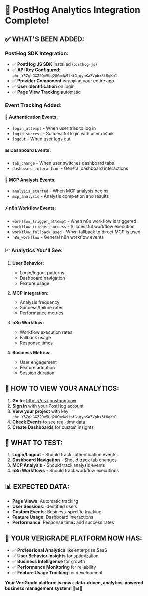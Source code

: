 # 🎉 PostHog Analytics Integration Complete!

## ✅ **WHAT'S BEEN ADDED:**

### **PostHog SDK Integration:**
- ✅ **PostHog JS SDK** installed (`posthog-js`)
- ✅ **API Key Configured**: `phc_Y5ZghGXZ2Qm5Uq28Gmdw9tshGjqynKaZVpbx3tOqKn1`
- ✅ **Provider Component** wrapping your entire app
- ✅ **User Identification** on login
- ✅ **Page View Tracking** automatic

### **Event Tracking Added:**

#### **🔐 Authentication Events:**
- `login_attempt` - When user tries to log in
- `login_success` - Successful login with user details
- `logout` - When user logs out

#### **📊 Dashboard Events:**
- `tab_change` - When user switches dashboard tabs
- `dashboard_interaction` - General dashboard interactions

#### **🤖 MCP Analysis Events:**
- `analysis_started` - When MCP analysis begins
- `mcp_analysis` - Analysis completion and results

#### **⚡ n8n Workflow Events:**
- `workflow_trigger_attempt` - When n8n workflow is triggered
- `workflow_trigger_success` - Successful workflow execution
- `workflow_fallback_used` - When fallback to direct MCP is used
- `n8n_workflow` - General n8n workflow events

### **📈 Analytics You'll See:**

1. **User Behavior:**
   - Login/logout patterns
   - Dashboard navigation
   - Feature usage

2. **MCP Integration:**
   - Analysis frequency
   - Success/failure rates
   - Performance metrics

3. **n8n Workflow:**
   - Workflow execution rates
   - Fallback usage
   - Response times

4. **Business Metrics:**
   - User engagement
   - Feature adoption
   - Session duration

## 🚀 **HOW TO VIEW YOUR ANALYTICS:**

1. **Go to**: https://us.i.posthog.com
2. **Sign in** with your PostHog account
3. **View your project** with key `phc_Y5ZghGXZ2Qm5Uq28Gmdw9tshGjqynKaZVpbx3tOqKn1`
4. **Check Events** to see real-time data
5. **Create Dashboards** for custom insights

## 🎯 **WHAT TO TEST:**

1. **Login/Logout** - Should track authentication events
2. **Dashboard Navigation** - Should track tab changes
3. **MCP Analysis** - Should track analysis events
4. **n8n Workflows** - Should track workflow executions

## 📊 **EXPECTED DATA:**

- **Page Views**: Automatic tracking
- **User Sessions**: Identified users
- **Custom Events**: Business-specific tracking
- **Feature Usage**: Dashboard interactions
- **Performance**: Response times and success rates

## 🎉 **YOUR VERIGRADE PLATFORM NOW HAS:**

- ✅ **Professional Analytics** like enterprise SaaS
- ✅ **User Behavior Insights** for optimization
- ✅ **Business Intelligence** for growth
- ✅ **Performance Monitoring** for reliability
- ✅ **Feature Usage Tracking** for development

**Your VeriGrade platform is now a data-driven, analytics-powered business management system!** 🚀📊✨














